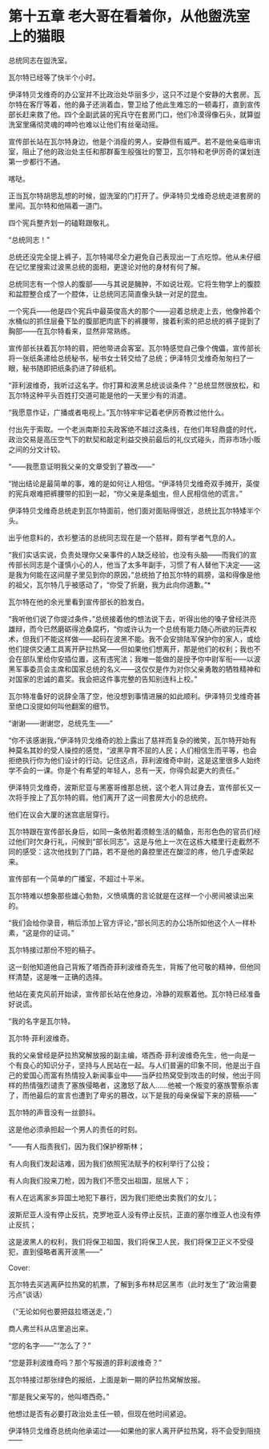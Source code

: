 # 第十五章 老大哥在看着你，从他盥洗室上的猫眼



总统同志在盥洗室。

瓦尔特已经等了快半个小时。

伊泽特贝戈维奇的办公室并不比政治处华丽多少，这只不过是个安静的大套房。瓦尔特在客厅等着，他的鼻子还淌着血，警卫给了他此生难忘的一顿毒打，直到宣传部长赶来救了他。四个全副武装的宪兵守在套房门口，他们冷漠得像石头，就算盥洗室里痛彻灵魂的呻吟也难以让他们有丝毫动摇。

宣传部长站在瓦尔特身边，他是个消瘦的男人，安静但有威严。若不是他亲临审讯室，阻止了他的政治处主任和那群畜生般强壮的警卫，瓦尔特和老伊厉奇的谋划连第一步都行不通。

喀哒。

正当瓦尔特胡思乱想的时候，盥洗室的门打开了。伊泽特贝戈维奇总统走进套房的里间。瓦尔特和他隔着一道门。

四个宪兵整齐划一的磕鞋跟敬礼。

“总统同志！”

总统还没完全提上裤子，瓦尔特竭尽全力避免自己表现出一丁点吃惊。他从未仔细在记忆里搜索过波黑总统的面相，更遑论对他的身材有何了解。

总统同志有一个惊人的腹部——与其说是臃肿，不如说壮观。它将生物学上的腹腔和盆腔整合成了一个腔体，让总统同志简直像头缺一对足的昆虫。

一个宪兵——他是四个宪兵中最英俊高大的那个——迎着总统走上去，他像拎着个水桶似的抓住层叠下坠的腹部肥肉底下的裤腰带，接着利索的把总统的裤子提到了胸部——在瓦尔特看来，显然非常熟练。

宣传部长扶着瓦尔特的肩，把他带进会客室。瓦尔特感觉自己像个傀儡，宣传部长将一张纸条递给总统秘书，秘书女士转交给了总统；伊泽特贝戈维奇匆匆扫了一眼，秘书随即把纸条扔进了碎纸机。

“菲利波维奇，我听过这名字。你打算和波黑总统谈谈条件？”总统显然很放松，和瓦尔特这种平头百姓打交道可能是他的一天里少有的消遣。

“我愿意作证，广播或者电视上。”瓦尔特牢牢记着老伊厉奇教过他什么。

付出先于索取。一个老派南斯拉夫政客绝不越过这条线，在他们年轻鼎盛的时代，政治交易是高压空气下的默契和敲定利益交换前最后的礼仪式碰头，而非市场小贩之间的分文计较。

“——我愿意证明我父亲的文章受到了篡改——”

“抛出结论是最简单的事，难的是如何让人相信。“伊泽特贝戈维奇双手摊开，英俊的宪兵艰难把裤腰带的扣到一起，“你父亲是条蛆虫，但人民相信他的谎言。”

伊泽特贝戈维奇总统走到瓦尔特面前，他们面对面贴得很近，总统比瓦尔特矮半个头。

出乎他意料的，衣衫整洁的总统同志现在是一个慈祥，颇有学者气息的人。

“我们实话实说，负责处理你父亲事件的人缺乏经验，也没有头脑——而我们的宣传部长同志是个谨慎小心的人，他当了太多年副手，习惯了有人替他下决定——这是我为何能在这间屋子里见到你的原因，”总统拍了拍瓦尔特的肩膀，温和得像是他的祖父，瓦尔特几乎被感动了，“你受了折磨，我为此向你道歉。”*

瓦尔特在他的余光里看到宣传部长的脸发白。

“我听他们说了你提过条件，”总统接着他的想法说下去，听得出他的嗓子曾经洪亮雄辩，而今已然磨砺得沧桑腐朽，“你或许认为一个总统有能力随心所欲的玩弄权术，但我们不能这样做——起码在波黑不能。我不会安排陆军保护你的家人，或给他们提供交通工具离开萨拉热窝——但如果他们想离开，那是他们的权利；我也不会在部队里给你安插位置，这有违宪法；我唯一能做的是授予你中尉军衔——以波黑军事委员会主席和国家总统的名义——这仅仅是作为对你父亲勇敢的牺牲精神和对国家的忠诚的嘉奖。我会把这件事完整的告知别连科上校。”

瓦尔特准备好的说辞全落了空，他没想到事情进展的如此顺利。伊泽特贝戈维奇甚至绝口没提如何叫他翻案的细节。

“谢谢——谢谢您，总统先生——”

“你不该感谢我，”伊泽特贝戈维奇的脸上露出了慈祥而复杂的微笑，瓦尔特开始有种莫名其妙的受人操控的感觉，“波黑孕育不屈的人民；人们相信生而平等，也会拒绝执行你为他们设计的行动。记住这点，菲利波维奇中尉，这是这里很多人始终学不会的一课。你是个有希望的年轻人，总有一天，你得负起更大的责任。”

伊泽特贝戈维奇，波斯尼亚与黑塞哥维那总统，这个老人背过身去，宣传部长又一次将手按上了瓦尔特的肩。他们离开了这一间套房大小的总统府。

他们在议会大厦的迷宫底层穿行。

瓦尔特跟在宣传部长身后，如同一条依附着须鲸生活的鲭鱼，形形色色的官员们经过他们时欠身行礼，问候到“部长同志”。这是与他上一次在这栋大楼里行走截然不同的感受：这次他找到了门路，若不是他的鼻腔里还在酸涩的疼，他几乎虚荣起来。

宣传部有一个简单的广播室，不超过十平米。

瓦尔特难以想象那些雄心勃勃，义愤填膺的言论就是在这样一个小房间被读出来的。

“我们会给你录音，稍后添加上官方评论，”部长同志的办公场所如他这个人一样朴素，“这是你的证词。”

瓦尔特接过那份不短的稿子。

这一刻他知道他自己背叛了塔西奇菲利波维奇先生，背叛了他可敬的精神，但他同样清楚，这是唯一正确的选择。

他站在麦克风前开始读，宣传部长站在他身边，冷静的观察着他。瓦尔特已经准备好说谎。

“我的名字是瓦尔特。

 瓦尔特·菲利波维奇。

 我的父亲曾经是萨拉热窝解放报的副主编，塔西奇·菲利波维奇先生，他一向是一个有良心的知识分子，坚持与人民站在一起。与人们普遍的印象不同，他是出于自己的爱国心而富有热情投入新闻事业中——当萨拉热窝受到攻击的时候，他出于同样的热情强烈谴责了塞族侵略者，这激怒了敌人......他被一个叛变的塞族警察杀害了，而他最后的宣言也遭到了卑劣的篡改，以下是我的母亲保留下来的原稿——”

瓦尔特的声音没有一丝颤抖。

这是他必须承担起一个男人的责任的时刻。

“——有人指责我们，因为我们保护穆斯林；

有人向我们发起诘难，因为我们依照宪法赋予的权利举行了公投；

有人向我们投来刀枪，因为我们不愿交出祖国，屈居人下；

有人在远离家乡异国土地犯下暴行，因为我们拒绝出卖我们的女儿；

波斯尼亚人没有停止反抗，克罗地亚人没有停止反抗，正直的塞尔维亚人也没有停止反抗；

这是波黑人的权利，我们将保卫祖国，我们将保卫人民，我们将保卫正义不受侵犯，直到侵略者离开波黑——”







Cover: 

瓦尔特去买逃离萨拉热窝的机票，了解到多布林尼区黑市（此时发生了“政治需要污点”谈话）

（“无论如何也要把兹拉塔送走，”）

商人弗兰科从店里追出来。

“您的名字——”“怎么了？”

“您是菲利波维奇吗？那个写报道的菲利波维奇？”

瓦尔特接过那张绿色的报纸，上面是新一期的萨拉热窝解放报。

“那是我父亲写的，他叫塔西奇。”



他想过是否有必要打政治处主任一顿，但现在他时间紧迫。

伊泽特贝戈维奇总统向他承诺过——如果他的家人离开萨拉热窝，将不会受到阻挠——





